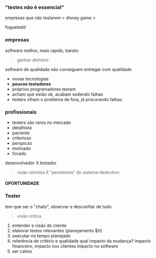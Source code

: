 ### "testes não é essencial"

empresas que não testarem > disney
game > 

foguetedd


### empresas
software melhor, mais rapido, barato
> ganhar dinheiro

software de qualidade
não conseguem entregar com qualidade
- novas tecnologias
- **poucos testadores**
- próprios programadores testam
- acham que estão ok, acabam sedendo falhas
- testers olham o problema de fora, já procurando falhas

### profissionais
- testers são raros no mercado
- detalhista
- paciente
- criterioso
- perspicaz
- motivado
- focado

desenvolvedor X testador
> visão otimista X "pessimista" do sistema
> destrutivo

#### OPORTUNIDADE


### Tester
tem que ser o "chato", observar e desconfiar de tudo
> visão crítica

1. entender a visão do cliente
2. elaborar testes relevantes (planejamento $/t)
3. executar no tempo planejado
4. referência de critério e qualidade
	qual impacto da mudança?
	impacto financeiro, impacto nos clientes
	impacto no software
5. ser calmo



